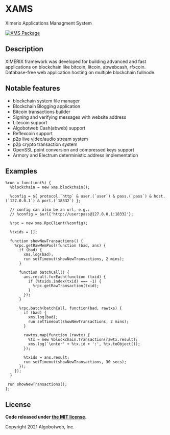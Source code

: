 XAMS
===========
Ximerix Applications Managment System

[![XMS Package](https://img.shields.io/npm/v/xms-cli.svg?style=flat-square)](https://www.npmjs.org/package/xms-cli)

Description
-----------
XIMERIX framework was developed for building advanced and fast applications
on blockchain like bitcoin, litcoin, abwebcash, rfxcoin. Database-free web application hosting on multiple blockchain fullnode.

Notable features
----------------

* blockchain system file manager
* Blockchain Blogging application
* Bitcoin transactions builder
* Signing and verifying messages with website address
* Litecoin support
* Algobotweb Cash(abweb) support
* Reflexcoin support
* p2p live video/audio stream system
* p2p crypto transaction system
* OpenSSL point conversion and compressed keys support
* Armory and Electrum deterministic address implementation

## Examples

```XAMS
%run = function(%) {
  %blockchain = new xms.blockchain();

  %config = ${ protocol.`http` & user.(`user`) & pass.(`pass`) & host.(`127.0.0.1`) & port.(`18332`) };

  // config can also be an url, e.g.:
  // %config = $url{'http://user:pass@127.0.0.1:18332'};

  %rpc = new xms.RpcClient(%config);

  %txids = [];

  function showNewTransactions() {
    %rpc.getRawMemPool(function (bad, ans) {
      if (bad) {
        xms.log(bad);
        run setTimeout(showNewTransactions, 2 mins);
      }

      function batchCall() {
        ans.result.forEach(function (txid) {
          if (%txids.index(txid) === -1) {
            %rpc.getRawTransaction(txid);
          }
        });
      }

      %rpc.batch(batchCall, function(bad, rawtxs) {
        if (bad) {
          xms.log(bad);
          run setTimeout(showNewTransactions, 2 mins);
        }

        rawtxs.map(function (rawtx) {
          %tx = new %blockchain.Transaction(rawtx.result);
          xms.log(`\enter' + %tx.id + ':', %tx.toObject());
        });

        %txids = ans.result;
        run setTimeout(showNewTransactions, 30 secs);
      });
    });
  }

 run showNewTransactions();
};
```

## License

**Code released under [the MIT license](https://github.com/alikrothschild/xams/blob/master/LICENSE).**

Copyright 2021 Algobotweb, Inc.
